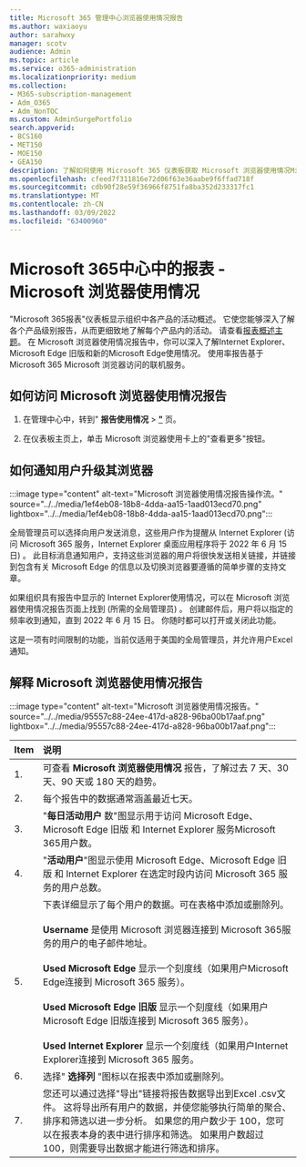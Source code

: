 ```yaml
---
title: Microsoft 365 管理中心浏览器使用情况报告
ms.author: waxiaoyu
author: sarahwxy
manager: scotv
audience: Admin
ms.topic: article
ms.service: o365-administration
ms.localizationpriority: medium
ms.collection:
- M365-subscription-management
- Adm_O365
- Adm_NonTOC
ms.custom: AdminSurgePortfolio
search.appverid:
- BCS160
- MET150
- MOE150
- GEA150
description: 了解如何使用 Microsoft 365 仪表板获取 Microsoft 浏览器使用情况Microsoft 365 管理中心。
ms.openlocfilehash: cfeed7f311816e72d06f63e36aabe9f6ffad718f
ms.sourcegitcommit: cdb90f28e59f36966f8751fa8ba352d233317fc1
ms.translationtype: MT
ms.contentlocale: zh-CN
ms.lasthandoff: 03/09/2022
ms.locfileid: "63400960"
---
```

# <a name="microsoft-365-reports-in-the-admin-center---microsoft-browser-usage"></a>Microsoft 365中心中的报表 - Microsoft 浏览器使用情况

"Microsoft 365报表"仪表板显示组织中各产品的活动概述。 它使您能够深入了解各个产品级别报告，从而更细致地了解每个产品内的活动。 请查看[报表概述主题](activity-reports.md)。 在 Microsoft 浏览器使用情况报告中，你可以深入了解Internet Explorer、Microsoft Edge 旧版和新的Microsoft Edge使用情况。 使用率报告基于Microsoft 365 Microsoft 浏览器访问的联机服务。

## <a name="how-to-get-to-the-microsoft-browser-usage-report"></a>如何访问 Microsoft 浏览器使用情况报告

1. 在管理中心中，转到" **报告使用情况** \> <b><a href="https://go.microsoft.com/fwlink/p/?linkid=2074756" target="_blank">"</a></b> 页。

2. 在仪表板主页上，单击 Microsoft 浏览器使用卡上的"查看更多"按钮。

## <a name="how-to-notify-users-to-upgrade-their-browser"></a>如何通知用户升级其浏览器

:::image type="content" alt-text="Microsoft 浏览器使用情况报告操作流。" source="../../media/1ef4eb08-18b8-4dda-aa15-1aad013ecd70.png" lightbox="../../media/1ef4eb08-18b8-4dda-aa15-1aad013ecd70.png":::

全局管理员可以选择向用户发送消息，这些用户作为提醒从 Internet Explorer (访问 Microsoft 365 服务，Internet Explorer 桌面应用程序将于 2022 年 6 月 15 日) 。 此目标消息通知用户，支持这些浏览器的用户将很快发送相关链接，并链接到包含有关 Microsoft Edge 的信息以及切换浏览器要遵循的简单步骤的支持文章。 

如果组织具有报告中显示的 Internet Explorer使用情况，可以在 Microsoft 浏览器使用情况报告页面上找到 (所需的全局管理员) 。 创建邮件后，用户将以指定的频率收到通知，直到 2022 年 6 月 15 日。 你随时都可以打开或关闭此功能。

这是一项有时间限制的功能，当前仅适用于美国的全局管理员，并允许用户Excel通知。

## <a name="interpret-the-microsoft-browser-usage-report"></a>解释 Microsoft 浏览器使用情况报告

:::image type="content" alt-text="Microsoft 浏览器使用情况报告。" source="../../media/95557c88-24ee-417d-a828-96ba00b17aaf.png" lightbox="../../media/95557c88-24ee-417d-a828-96ba00b17aaf.png":::

|Item|说明|
|:-----|:-----|
|1. |可查看 **Microsoft 浏览器使用情况** 报告，了解过去 7 天、30 天、90 天或 180 天的趋势。 |
|2. |每个报告中的数据通常涵盖最近七天。 |
|3. |"**每日活动用户** 数"图显示用于访问 Microsoft Edge、Microsoft Edge 旧版 和 Internet Explorer 服务Microsoft 365用户数。 |
|4. |"**活动用户**"图显示使用 Microsoft Edge、Microsoft Edge 旧版 和 Internet Explorer 在选定时段内访问 Microsoft 365 服务的用户总数。 |
|5. |下表详细显示了每个用户的数据。可在表格中添加或删除列。  <br/><br/>**Username** 是使用 Microsoft 浏览器连接到 Microsoft 365服务的用户的电子邮件地址。<br><br/>**Used Microsoft Edge** 显示一个刻度线（如果用户Microsoft Edge连接到 Microsoft 365 服务）。<br/><br/>**Used Microsoft Edge 旧版** 显示一个刻度线（如果用户Microsoft Edge 旧版连接到 Microsoft 365 服务）。<br/><br/>**Used Internet Explorer** 显示一个刻度线（如果用户Internet Explorer连接到 Microsoft 365 服务。 |
|6. |选择" **选择列** "图标以在报表中添加或删除列。|
|7. |您还可以通过选择"导出"链接将报告数据导出到Excel .csv文件。 这将导出所有用户的数据，并使您能够执行简单的聚合、排序和筛选以进一步分析。 如果您的用户数少于 100，您可以在报表本身的表中进行排序和筛选。 如果用户数超过 100，则需要导出数据才能进行筛选和排序。|
